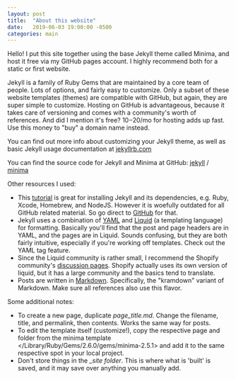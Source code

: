 ```yaml
---
layout: post
title:  "About this website"
date:   2019-06-03 19:00:00 -0500
categories: main
---
```

Hello! I put this site together using the base Jekyll theme called Minima, and host it free via my GitHub pages account. I highly recommend both for a static or first website. 

Jekyll is a family of Ruby Gems that are maintained by a core team of people. Lots of options, and fairly easy to customize. Only a subset of these website templates (themes) are compatible with GitHub, but again, they are super simple to customize. Hosting on GitHub is advantageous, because it takes care of versioning and comes with a community's worth of references. And did I mention it's free? $10-$20/mo for hosting adds up fast. Use this money to "buy" a domain name instead.

You can find out more info about customizing your Jekyll theme, as well as basic Jekyll usage documentation at [jekyllrb.com](https://jekyllrb.com/)

You can find the source code for Jekyll and Minima at GitHub:
[jekyll](https://github.com/jekyll/jekyll) /
[minima](https://github.com/jekyll/minima)

Other resources I used:
- This [tutorial](https://programminghistorian.org/en/lessons/building-static-sites-with-jekyll-github-pages#github-desktop-app-) is great for installing Jekyll and its dependencies, e.g. Ruby, Xcode, Homebrew, and NodeJS. However it is woefully outdated for all GitHub related material. So go direct to [GitHub](https://docs.github.com/en/github/working-with-github-pages/setting-up-a-github-pages-site-with-jekyll) for that.
- Jekyll uses a combination of [YAML](https://en.wikipedia.org/wiki/YAML#Basic_components) and [Liquid](https://shopify.github.io/liquid/) (a templating language) for formatting. Basically you'll find that the post and page headers are in YAML, and the pages are in Liquid. Sounds confusing, but they are both fairly intuitive, especially if you're working off templates. Check out the YAML tag feature.
- Since the Liquid community is rather small, I recommend the Shopify community's [discussion pages](https://community.shopify.com/). Shopify actually uses its own version of liquid, but it has a large community and the basics tend to translate.
- Posts are written in [Markdown](https://www.markdownguide.org/basic-syntax/#links). Specifically, the "kramdown" variant of Markdown. Make sure all references also use this flavor.

Some additional notes:
- To create a new page, duplicate *page_title.md*. Change the filename, title, and permalink, then contents. Works the same way for posts.
- To edit the template itself (customize!), copy the respective page and folder from the minima template </Library/Ruby/Gems/2.6.0/gems/minima-2.5.1> and add it to the same respective spot in your local project.
- Don't store things in the *_site folder*. This is where what is 'built' is saved, and it may save over anything you manually add.
